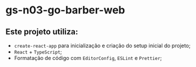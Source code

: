 # gs-n03-go-barber-web

## Este projeto utiliza:

- `create-react-app` para inicialização e criação do setup inicial do projeto;
- `React` + `TypeScript`;
- Formatação de código com `EditorConfig`, `ESLint` e `Prettier`;

